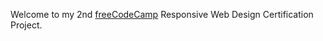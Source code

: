 Welcome to my 2nd [freeCodeCamp](https://www.freecodecamp.org/) Responsive Web Design Certification Project.